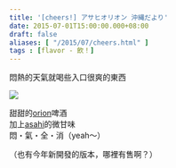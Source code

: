 ```yaml
---
title: '[cheers!] アサヒオリオン 沖縄だより'
date: 2015-07-01T15:00:00.000+08:00
draft: false
aliases: [ "/2015/07/cheers.html" ]
tags : [flavor - 飲！]
---
```


悶熱的天氣就喝些入口很爽的東西

![](/images/asahiorion.jpg)

甜甜的[orion](https://hidie.net/okinawaorion/)啤酒  
加上[asahi](https://hidie.net/asahibeer/)的微甘味  
悶・氣・全・消（yeah～）

  

（也有今年新開發的版本，哪裡有售啊？）
